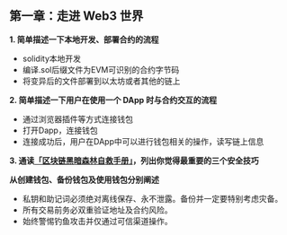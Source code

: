 ## 第一章：走进 Web3 世界

**1. 简单描述一下本地开发、部署合约的流程**
- solidity本地开发
- 编译.sol后缀文件为EVM可识别的合约字节码
- 将变异后的文件部署到以太坊或者其他的链上

**2. 简单描述一下用户在使用一个 DApp 时与合约交互的流程**
- 通过浏览器插件等方式连接钱包
- 打开Dapp，连接钱包
- 连接成功后，用户在DApp中可以进行钱包相关的操作，读写链上信息

**3. 通读[「区块链黑暗森林自救手册」](https://github.com/slowmist/Blockchain-dark-forest-selfguard-handbook/blob/main/README_CN.md)，列出你觉得最重要的三个安全技巧**

**从创建钱包、备份钱包及使用钱包分别阐述**

- 私钥和助记词必须绝对离线保存、永不泄露。备份并一定要特别考虑灾备。
- 所有交易前务必双重验证地址及合约风险。
- 始终警惕钓鱼攻击并仅通过可信渠道操作。
